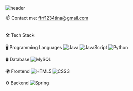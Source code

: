 ![header](https://capsule-render.vercel.app/api?type=cylinder&text=Hi,%I'm%20LeeMinyoung👋&fontSize=35&fontColor=#000000)


📫 Contact me: [ffrf1234tina@gmail.com](mailto:ffrf1234tina@gmail.com)  

<br>
🛠 Tech Stack

🖥️ Programming Languages
  ![Java](https://img.shields.io/badge/java-%23ED8B00.svg?style=for-the-badge&logo=openjdk&logoColor=white)
  ![JavaScript](https://img.shields.io/badge/javascript-%23323330.svg?style=for-the-badge&logo=javascript&logoColor=%23F7DF1E)
  ![Python](https://img.shields.io/badge/python-3670A0?style=for-the-badge&logo=python&logoColor=ffdd54)

🛢 Database
	![MySQL](https://img.shields.io/badge/mysql-4479A1.svg?style=for-the-badge&logo=mysql&logoColor=white)

🌍 Frontend
  ![HTML5](https://img.shields.io/badge/html5-%23E34F26.svg?style=for-the-badge&logo=html5&logoColor=white)
  ![CSS3](https://img.shields.io/badge/css3-%231572B6.svg?style=for-the-badge&logo=css3&logoColor=white)

⚙️ Backend
  ![Spring](https://img.shields.io/badge/spring-%236DB33F.svg?style=for-the-badge&logo=spring&logoColor=white)

